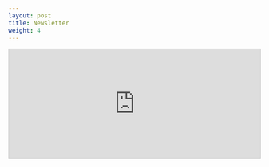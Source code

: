 ```yaml
---
layout: post
title: Newsletter
weight: 4
---
```


<!-- In keeping with my puns theme, I have a newsletter called "New Addition". -->

<iframe
scrolling="no"
style="width:100%!important;height:220px;border:1px #ccc solid !important"
src="https://buttondown.email/itsjustmath?as_embed=true"
></iframe><br /><br />
